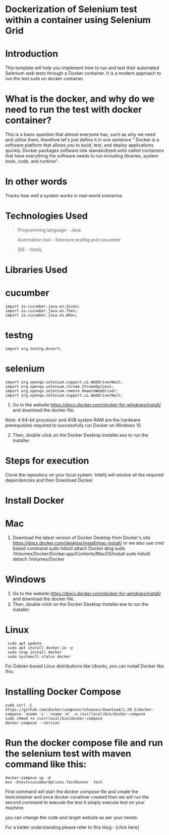 # Dockerization of Selenium test within a container using Selenium Grid

# Introduction
 This template will help you implement how to run and test their automated Selenium web tests through a Docker container. It is a modern approach to run the test suits on docker container.
# What is the docker, and why do we need to run the test with docker container?
This is a basic question that almost everyone has, such as why we need and utilize them, therefore let's just define it in one sentence " Docker is a software platform that allows you to build, test, and deploy applications quickly. Docker packages software into standardized units called containers that have everything the software needs to run including libraries, system tools, code, and runtime".
#  In other words
 Tracks how well a system works in real-world scenarios. 

# Technologies Used
> Programming language - Java

> Automation tool - Selenium,testNg,and cucumber

> IDE - Intellij 
# Libraries Used
# cucumber
    import io.cucumber.java.en.Given;
    import io.cucumber.java.en.Then;
    import io.cucumber.java.en.When;
# testng    
    import org.testng.Assert;   
# selenium    
    import org.openqa.selenium.support.ui.WebDriverWait;
    import org.openqa.selenium.chrome.ChromeOptions;
    import org.openqa.selenium.remote.RemoteWebDriver;
    import org.openqa.selenium.support.ui.WebDriverWait;
1. Go to the website https://docs.docker.com/docker-for-windows/install/ and download the docker file.

Note: A 64-bit processor and 4GB system RAM are the hardware prerequisites required to successfully run Docker on Windows 10.

2. Then, double-click on the Docker Desktop Installer.exe to run the installer.
# Steps for execution
Clone the repository on your local system. Intellij will resolve all the required dependencies and then Download Docker.
# Install Docker
# Mac
1. Download the latest version of Docker Desktop from Docker's site https://docs.docker.com/desktop/install/mac-install/
or we also use cmd based command
    sudo hdiutil attach Docker.dmg
    sudo /Volumes/Docker/Docker.app/Contents/MacOS/install
    sudo hdiutil detach /Volumes/Docker

# Windows
1.  Go to the website https://docs.docker.com/docker-for-windows/install/ and download the docker file.
2. Then, double-click on the Docker Desktop Installer.exe to run the installer.

# Linux
     sudo apt update
     sudo apt install docker.io -y
     sudo snap install docker
     sudo systemctl status docker
For Debian-based Linux distributions like Ubuntu, you can install Docker like this:     
    
# Installing Docker Compose
    sudo curl -L https://github.com/docker/compose/releases/download/1.29.2/docker-compose-`uname -s`-`uname -m` -o /usr/local/bin/docker-compose
    sudo chmod +x /usr/local/bin/docker-compose
    docker-compose --version
# Run the docker compose file and run the selenium test with maven command like this:
    docker-compose up -d
    mvn -Dtest=cucumberOptions.TestRunner  test

  First command will start the docker compose file and create the testcontainer and once docker conatiner created then we will run the second command to execute the test
it simply execute test on your machine.

you can change the code and target website as per your needs.

For a better understanding please refer to this blog:- [click here]
